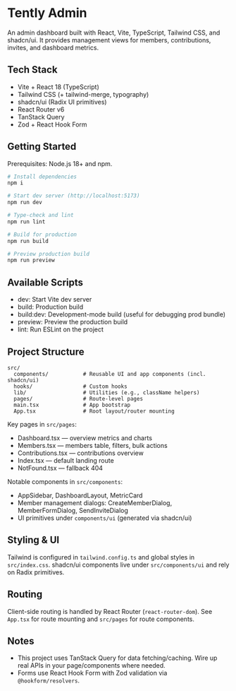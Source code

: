 # Tently Admin

An admin dashboard built with React, Vite, TypeScript, Tailwind CSS, and shadcn/ui. It provides management views for members, contributions, invites, and dashboard metrics.

## Tech Stack

- Vite + React 18 (TypeScript)
- Tailwind CSS (+ tailwind-merge, typography)
- shadcn/ui (Radix UI primitives)
- React Router v6
- TanStack Query
- Zod + React Hook Form

## Getting Started

Prerequisites: Node.js 18+ and npm.

```sh
# Install dependencies
npm i

# Start dev server (http://localhost:5173)
npm run dev

# Type-check and lint
npm run lint

# Build for production
npm run build

# Preview production build
npm run preview
```

## Available Scripts

- dev: Start Vite dev server
- build: Production build
- build:dev: Development-mode build (useful for debugging prod bundle)
- preview: Preview the production build
- lint: Run ESLint on the project

## Project Structure

```
src/
  components/           # Reusable UI and app components (incl. shadcn/ui)
  hooks/                # Custom hooks
  lib/                  # Utilities (e.g., className helpers)
  pages/                # Route-level pages
  main.tsx              # App bootstrap
  App.tsx               # Root layout/router mounting
```

Key pages in `src/pages`:

- Dashboard.tsx — overview metrics and charts
- Members.tsx — members table, filters, bulk actions
- Contributions.tsx — contributions overview
- Index.tsx — default landing route
- NotFound.tsx — fallback 404

Notable components in `src/components`:

- AppSidebar, DashboardLayout, MetricCard
- Member management dialogs: CreateMemberDialog, MemberFormDialog, SendInviteDialog
- UI primitives under `components/ui` (generated via shadcn/ui)

## Styling & UI

Tailwind is configured in `tailwind.config.ts` and global styles in `src/index.css`. shadcn/ui components live under `src/components/ui` and rely on Radix primitives.

## Routing

Client-side routing is handled by React Router (`react-router-dom`). See `App.tsx` for route mounting and `src/pages` for route components.

## Notes

- This project uses TanStack Query for data fetching/caching. Wire up real APIs in your page/components where needed.
- Forms use React Hook Form with Zod validation via `@hookform/resolvers`.
